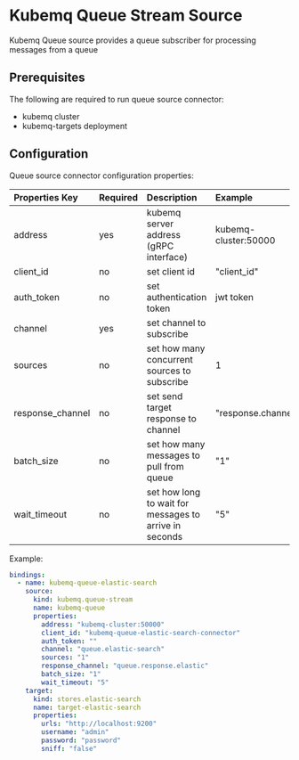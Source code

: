 # Kubemq Queue Stream Source

Kubemq Queue source provides a queue subscriber for processing messages from a queue

## Prerequisites
The following are required to run queue source connector:

- kubemq cluster
- kubemq-targets deployment


## Configuration

Queue source connector configuration properties:

| Properties Key | Required | Description                                            | Example     |
|:---------------|:---------|:-------------------------------------------------------|:------------|
| address                    | yes      | kubemq server address (gRPC interface) | kubemq-cluster:50000 |
| client_id      | no       | set client id                                          | "client_id" |
| auth_token     | no       | set authentication token                               | jwt token   |
| channel        | yes      | set channel to subscribe                               |             |
| sources        | no      | set how many concurrent sources to subscribe                               |    1        |
| response_channel             | no       | set send target response to channel   | "response.channel" |
| batch_size     | no      | set how many messages to pull from queue | "1"         |
| wait_timeout   | no      | set how long to wait for messages to arrive in seconds | "5"        |


Example:

```yaml
bindings:
  - name: kubemq-queue-elastic-search
    source:
      kind: kubemq.queue-stream
      name: kubemq-queue
      properties:
        address: "kubemq-cluster:50000"
        client_id: "kubemq-queue-elastic-search-connector"
        auth_token: ""
        channel: "queue.elastic-search"
        sources: "1"
        response_channel: "queue.response.elastic"
        batch_size: "1"
        wait_timeout: "5"
    target:
      kind: stores.elastic-search
      name: target-elastic-search
      properties:
        urls: "http://localhost:9200"
        username: "admin"
        password: "password"
        sniff: "false"
```
